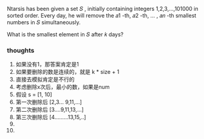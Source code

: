 Ntarsis has been given a set 𝑆
, initially containing integers 1,2,3,…,101000
in sorted order. Every day, he will remove the 𝑎1
-th, 𝑎2
-th, …
, 𝑎𝑛
-th smallest numbers in 𝑆
simultaneously.

What is the smallest element in 𝑆
after 𝑘
days?

### thoughts

1. 如果没有1，那答案肯定是1
2. 如果要删除的数是连续的，就是 k * size + 1
3. 直接去模拟肯定是不行的
3. 考虑删除x次后，最小的数，如果是num
4. 假设 s = [1, 10]
5. 第一次删除后 [2,3... 9,11,...]
6. 第二次删除后 [3....9,11,13,...]
7. 第三次删除后 [4.........13,15,..]
8. 
7. 